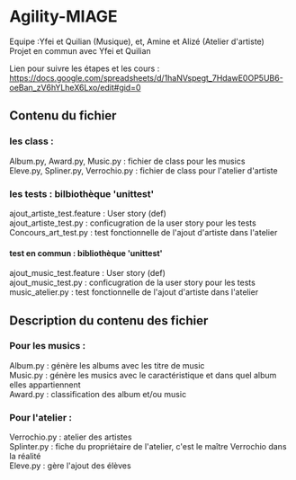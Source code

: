 # Agility-MIAGE

Equipe :Yfei et Quilian (Musique), et, Amine et Alizé  (Atelier d'artiste) <br>
Projet en commun avec Yfei et Quilian <br>

Lien pour suivre les étapes et les cours : <br>
https://docs.google.com/spreadsheets/d/1haNVspegt_7HdawE0OP5UB6-oeBan_zV6hYLheX6Lxo/edit#gid=0 <br>

## Contenu du fichier 
### les class :
Album.py, Award.py, Music.py : fichier de class pour les musics <br>
Eleve.py, Spliner.py, Verrochio.py : fichier de class pour l'atelier d'artiste<br>


### les tests : bilbiothèque 'unittest'
ajout_artiste_test.feature : User story (def) <br>
ajout_artiste_test.py : conficugration de la user story pour les tests <br>
Concours_art_test.py : test fonctionnelle de l'ajout d'artiste dans l'atelier <br>
#### test en commun : bibliothèque 'unittest' <br>
ajout_music_test.feature : User story (def) <br>
ajout_music_test.py : conficugration de la user story pour les tests <br>
music_atelier.py : test fonctionnelle de l'ajout d'artiste dans l'atelier <br>

## Description du contenu des fichier
### Pour les musics :
Album.py : génère les albums avec les titre de music <br>
Music.py : génère les musics avec le caractéristique et dans quel album elles appartiennent <br>
Award.py : classification des album et/ou music <br>

### Pour l'atelier :
Verrochio.py : atelier des artistes <br>
Splinter.py : fiche du propriétaire de l'atelier, c'est le maître Verrochio dans la réalité <br>
Eleve.py : gère l'ajout des élèves <br>



